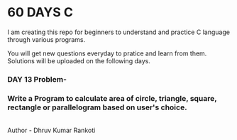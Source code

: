 # 60 DAYS C
I am creating this repo for beginners to understand and practice C language through various programs.

You will get new questions everyday to pratice and learn from them.
Solutions will be uploaded on the following days.

<h3>DAY 13 Problem-</h3>
<h3>Write a Program to calculate area of circle, triangle, square, rectangle or parallelogram based on user's choice.</h3>

<br>
Author - Dhruv Kumar Rankoti